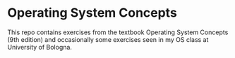 # Operating System Concepts
This repo contains exercises from the textbook Operating System Concepts (9th edition) and occasionally some exercises seen in my OS class at University of Bologna.
